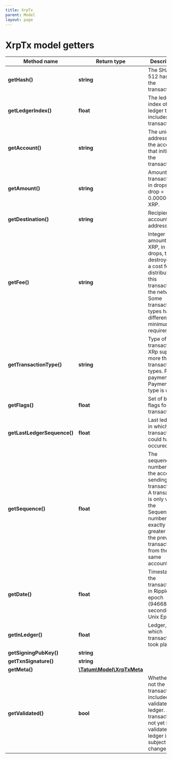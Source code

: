 ```yaml
---
title: XrpTx
parent: Model
layout: page
---
```


# XrpTx model getters

Method name | Return type | Description | Notes
------------ | ------------- | ------------- | -------------
**getHash()** | **string** | The SHA-512 hash of the transaction | [optional]
**getLedgerIndex()** | **float** | The ledger index of the ledger that includes this transaction. | [optional]
**getAccount()** | **string** | The unique address of the account that initiated the transaction. | [optional]
**getAmount()** | **string** | Amount of transaction, in drops. 1 drop = 0.000001 XRP. | [optional]
**getDestination()** | **string** | Recipient account address. | [optional]
**getFee()** | **string** | Integer amount of XRP, in drops, to be destroyed as a cost for distributing this transaction to the network. Some transaction types have different minimum requirements. | [optional]
**getTransactionType()** | **string** | Type of the transaction. XRp supports more than 18 transaction types. For the payment, Payment type is used. | [optional]
**getFlags()** | **float** | Set of bit-flags for this transaction. | [optional]
**getLastLedgerSequence()** | **float** | Last ledger, in which this transaction could have occured. | [optional]
**getSequence()** | **float** | The sequence number of the account sending the transaction. A transaction is only valid if the Sequence number is exactly 1 greater than the previous transaction from the same account. | [optional]
**getDate()** | **float** | Timestamp of the transaction, in Ripple epoch (946684800 seconds after Unix Epoch) | [optional]
**getInLedger()** | **float** | Ledger, in which transaction took place. | [optional]
**getSigningPubKey()** | **string** |  | [optional]
**getTxnSignature()** | **string** |  | [optional]
**getMeta()** | [**\Tatum\Model\XrpTxMeta**](../XrpTxMeta) |  | [optional]
**getValidated()** | **bool** | Whether or not the transaction is included in a validated ledger. Any transaction not yet in a validated ledger is subject to change. | [optional]

